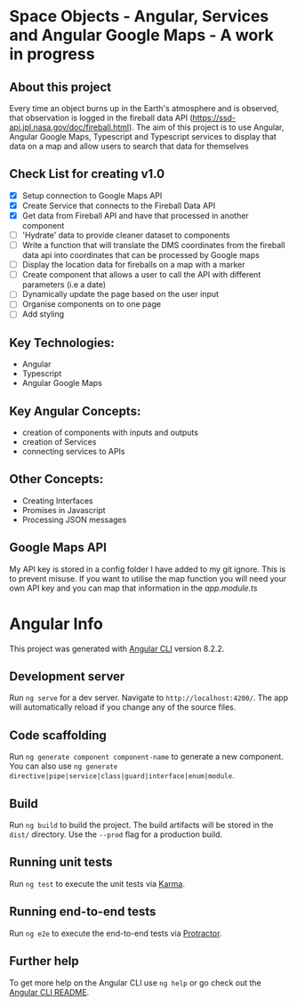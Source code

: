 # Space Objects - Angular, Services and Angular Google Maps - A work in progress 


## About this project
Every time an object burns up in the Earth's atmosphere and is observed, that observation is logged in the fireball data API (https://ssd-api.jpl.nasa.gov/doc/fireball.html). 
The aim of this project is to use Angular, Angular Google Maps, Typescript and Typescript services to display that data on a map and allow users to search that data for themselves

## Check List for creating v1.0
- [x] Setup connection to Google Maps API
- [x] Create Service that connects to the Fireball Data API
- [x] Get data from Fireball API and have that processed in another component
- [ ] 'Hydrate' data to provide cleaner dataset to components
- [ ] Write a function that will translate the DMS coordinates from the fireball data api into coordinates that can be processed by Google maps 
- [ ] Display the location data for fireballs on a map with a marker
- [ ] Create component that allows a user to call the API with different parameters (i.e a date)
- [ ] Dynamically update the page based on the user input
- [ ] Organise components on to one page
- [ ] Add styling 

## Key Technologies:
* Angular
* Typescript
* Angular Google Maps

## Key Angular Concepts:
* creation of components with inputs and outputs 
* creation of Services 
* connecting services to APIs

## Other Concepts:
* Creating Interfaces
* Promises in Javascript
* Processing JSON messages 

## Google Maps API
My API key is stored in a config folder I have added to my git ignore. This is to prevent misuse. If you want to utilise the map function you will need your own API key and you can map that information in the *app.module.ts*

# Angular Info

This project was generated with [Angular CLI](https://github.com/angular/angular-cli) version 8.2.2.

## Development server

Run `ng serve` for a dev server. Navigate to `http://localhost:4200/`. The app will automatically reload if you change any of the source files.

## Code scaffolding

Run `ng generate component component-name` to generate a new component. You can also use `ng generate directive|pipe|service|class|guard|interface|enum|module`.

## Build

Run `ng build` to build the project. The build artifacts will be stored in the `dist/` directory. Use the `--prod` flag for a production build.

## Running unit tests

Run `ng test` to execute the unit tests via [Karma](https://karma-runner.github.io).

## Running end-to-end tests

Run `ng e2e` to execute the end-to-end tests via [Protractor](http://www.protractortest.org/).

## Further help

To get more help on the Angular CLI use `ng help` or go check out the [Angular CLI README](https://github.com/angular/angular-cli/blob/master/README.md).
